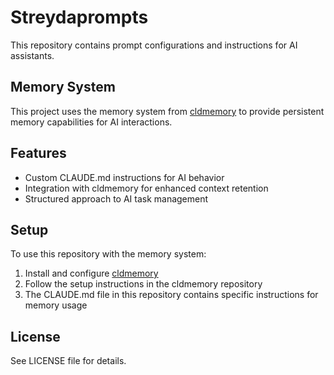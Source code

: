 # Streydaprompts

This repository contains prompt configurations and instructions for AI assistants.

## Memory System

This project uses the memory system from [cldmemory](https://github.com/david-strejc/cldmemory) to provide persistent memory capabilities for AI interactions.

## Features

- Custom CLAUDE.md instructions for AI behavior
- Integration with cldmemory for enhanced context retention
- Structured approach to AI task management

## Setup

To use this repository with the memory system:

1. Install and configure [cldmemory](https://github.com/david-strejc/cldmemory)
2. Follow the setup instructions in the cldmemory repository
3. The CLAUDE.md file in this repository contains specific instructions for memory usage

## License

See LICENSE file for details.
